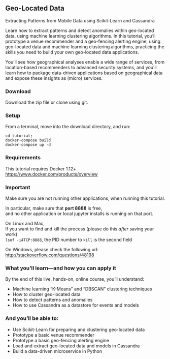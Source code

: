 ## Geo-Located Data
Extracting Patterns from Mobile Data using Scikit-Learn and Cassandra

Learn how to extract patterns and detect anomalies within geo-located data, using machine learning clustering algorithms. In this tutorial, you’ll prototype a venue recommender and a geo-fencing alerting engine, using geo-located data and machine learning clustering algorithms, practicing the skills you need to build your own geo-located data applications.

You’ll see how geographical analyses enable a wide range of services, from location-based recommenders to advanced security systems, and you’ll learn how to package data-driven applications based on geographical data and expose these insights as (micro) services.

### Download
Download the zip file or clone using git.

### Setup
From a terminal, move into the download directory, and run:  

``` 
cd tutorial; 
docker-compose build
docker-compose up -d 
```

### Requirements
This tutorial requires Docker 1.12+
https://www.docker.com/products/overview

### Important
Make sure you are not running other applications, when running this tutorial.

In particular,
make sure that **port 8888** is free,   
and no other application or local jupyter installs is running on that port.

On Linux and Mac,  
If you want to find and kill the process (please do this *after* saving your work)  
`lsof -i4TCP:8888`, the PID number to `kill` is the second field

On Windows, please check the following url:  http://stackoverflow.com/questions/48198

### What you’ll learn—and how you can apply it

By the end of this live, hands-on, online course, you’ll understand:

- Machine learning “K-Means” and “DBSCAN” clustering techniques
- How to cluster geo-located data
- How to detect patterns and anomalies
- How to use Cassandra as a datastore for events and models


### And you’ll be able to:

- Use Scikit-Learn for preparing and clustering geo-located data
- Prototype a basic venue recommender
- Prototype a basic geo-fencing alerting engine
- Load and extract geo-located data and models in Cassandra
- Build a data-driven microservice in Python
